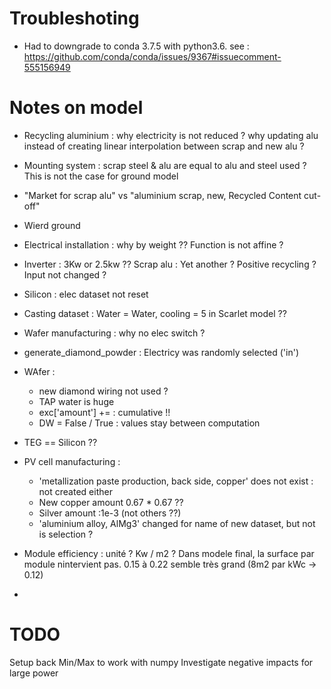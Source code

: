 # Troubleshoting

* Had to downgrade to conda 3.7.5 with python3.6. see : https://github.com/conda/conda/issues/9367#issuecomment-555156949


# Notes on model 

* Recycling aluminium : why electricity is not reduced ? why updating alu instead of creating linear interpolation between scrap and new alu ?
* Mounting system : scrap steel & alu are equal to alu and steel used ? This is not the case for ground model
* "Market for scrap alu" vs "aluminium scrap, new, Recycled Content cut-off"
* Wierd ground 
* Electrical installation : why by weight ?? Function is not affine ?
* Inverter : 3Kw or 2.5kw ?? Scrap alu : Yet another ? Positive recycling ? Input not changed ?
* Silicon : elec dataset not reset
* Casting dataset : Water = Water, cooling = 5 in Scarlet model ?? 
* Wafer manufacturing : why no elec switch ?
* generate_diamond_powder : Electricy was randomly selected ('in')
* WAfer : 
    * new diamond wiring not used ?
    * TAP water is huge
    * exc['amount'] += : cumulative !!
    * DW = False / True : values stay between computation

* TEG == Silicon ??
* PV cell manufacturing : 
    * 'metallization paste production, back side, copper' does not exist : not created either
    * New copper amount 0.67 * 0.67 ??
    * Silver amount :1e-3 (not others ??)
    * 'aluminium alloy, AlMg3' changed for name of new dataset, but not is selection ?
    
* Module efficiency : unité ? Kw / m2 ? Dans modele final, la surface par module nintervient pas. 
  0.15 à 0.22 semble très grand (8m2 par kWc -> 0.12)
* 

# TODO 

Setup back Min/Max to work with numpy
Investigate negative impacts for large power
 